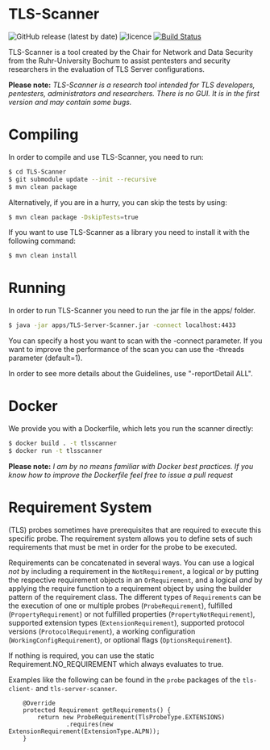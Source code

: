 # TLS-Scanner

![GitHub release (latest by date)](https://img.shields.io/github/v/release/tls-attacker/TLS-Scanner)
![licence](https://img.shields.io/badge/License-Apachev2-brightgreen.svg)
[![Build Status](https://hydrogen.cloud.nds.rub.de/buildStatus/icon.svg?job=TLS-Scanner)](https://hydrogen.cloud.nds.rub.de/job/TLS-Scanner/)

TLS-Scanner is a tool created by the Chair for Network and Data Security from the Ruhr-University Bochum to assist pentesters and security researchers in the evaluation of TLS Server configurations.

**Please note:**  *TLS-Scanner is a research tool intended for TLS developers, pentesters, administrators and researchers. There is no GUI. It is in the first version and may contain some bugs.*

# Compiling

In order to compile and use TLS-Scanner, you need to run:

```bash
$ cd TLS-Scanner
$ git submodule update --init --recursive
$ mvn clean package

```

Alternatively, if you are in a hurry, you can skip the tests by using:

```bash
$ mvn clean package -DskipTests=true
```

If you want to use TLS-Scanner as a library you need to install it with the following command:

```bash
$ mvn clean install
```

# Running

In order to run TLS-Scanner you need to run the jar file in the apps/ folder.

```bash
$ java -jar apps/TLS-Server-Scanner.jar -connect localhost:4433
```

You can specify a host you want to scan with the -connect parameter. If you want to improve the performance of the scan you can use the -threads parameter (default=1).

In order to see more details about the Guidelines, use "-reportDetail ALL".

# Docker

We provide you with a Dockerfile, which lets you run the scanner directly:

```bash
$ docker build . -t tlsscanner
$ docker run -t tlsscanner
```

**Please note:**  *I am by no means familiar with Docker best practices. If you know how to improve the Dockerfile
feel free to issue a pull request*


# Requirement System

(TLS) probes sometimes have prerequisites that are required to execute this specific probe. The requirement system allows you to define sets of such requirements that must be met in order for the probe to be executed.

Requirements can be concatenated in several ways. You can use a logical *not* by including a requirement in the `NotRequirement`, a logical *or* by putting the respective requirement objects in an `OrRequirement`, and a logical *and* by applying the require function to a requirement object by using the builder pattern of the requirement class.
The different types of `Requirement`s can be the execution of one or multiple probes (`ProbeRequirement`), fulfilled (`PropertyRequirement`) or not fulfilled properties (`PropertyNotRequirement`), supported extension types (`ExtensionRequirement`), supported protocol versions (`ProtocolRequirement`), a working configuration (`WorkingConfigRequirement`), or optional flags (`OptionsRequirement`).

If nothing is required, you can use the static Requirement.NO_REQUIREMENT which always evaluates to true.

Examples like the following can be found in the `probe` packages of the `tls-client-` and `tls-server-scanner`.

```code
    @Override
    protected Requirement getRequirements() {
        return new ProbeRequirement(TlsProbeType.EXTENSIONS)
                .requires(new ExtensionRequirement(ExtensionType.ALPN));
    }
```